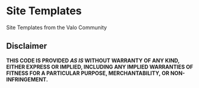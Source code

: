 # Site Templates

Site Templates from the Valo Community

## Disclaimer
**THIS CODE IS PROVIDED *AS IS* WITHOUT WARRANTY OF ANY KIND, EITHER EXPRESS OR IMPLIED, INCLUDING ANY IMPLIED WARRANTIES OF FITNESS FOR A PARTICULAR PURPOSE, MERCHANTABILITY, OR NON-INFRINGEMENT.**